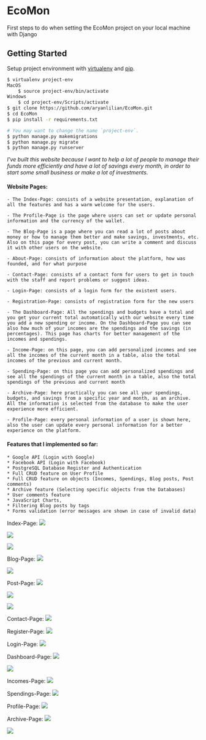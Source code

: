 # EcoMon

First steps to do when setting the EcoMon project on your local machine with Django

## Getting Started

Setup project environment with [virtualenv](https://virtualenv.pypa.io) and [pip](https://pip.pypa.io).

```bash
$ virtualenv project-env
MacOS
    $ source project-env/bin/activate
Windows
    $ cd project-env/Scripts/activate
$ git clone https://github.com/aryanlilian/EcoMon.git
$ cd EcoMon
$ pip install -r requirements.txt

# You may want to change the name `project-env`.
$ python manage.py makemigrations
$ python manage.py migrate
$ python manage.py runserver
```
_I've built this website because I want to help a lot of people to manage their funds more efficiently and have a lot of savings every month, in order to start some small business or make a lot of investments._

#### Website Pages:
    - The Index-Page: consists of a website presentation, explanation of all the features and has a warm welcome for the users.

    - The Profile-Page is the page where users can set or update personal information and the currency of the wallet.

    - The Blog-Page is a page where you can read a lot of posts about money or how to manage them better and make savings, investments, etc. Also on this page for every post, you can write a comment and discuss it with other users on the website.

    - About-Page: consists of information about the platform, how was founded, and for what purpose

    - Contact-Page: consists of a contact form for users to get in touch with the staff and report problems or suggest ideas.

    - Login-Page: consists of a login form for the existent users.

    - Registration-Page: consists of registration form for the new users

    - The Dashboard-Page: All the spendings and budgets have a total and you get your current total automatically with our website every time you add a new spending or income. On the Dashboard-Page you can see also how much of your incomes are the spendings and the savings (in percentages). This page has charts for better management of the incomes and spendings.

    - Income-Page: on this page, you can add personalized incomes and see all the incomes of the current month in a table, also the total incomes of the previous and current month.

    - Spending-Page: on this page you can add personalized spendings and see all the spendings of the current month in a table, also the total spendings of the previous and current month

    - Archive-Page: here practically you can see all your spendings, budgets, and savings from a specific year and month, as an archive. All the information is selected from the database to make the user experience more efficient.

    - Profile-Page: every personal information of a user is shown here, also the user can update every personal information for a better experience on the platform.

#### Features that I implemented so far:
    * Google API (Login with Google)
    * Facebook API (Login with Facebook)
    * PostgreSQL Database Register and Authentication
    * Full CRUD feature on User Profile
    * Full CRUD feature on objects (Incomes, Spendings, Blog posts, Post comments)
    * Archive feature (Selecting specific objects from the Databases)
    * User comments feature
    * JavaScript Charts,
    * Filtering Blog posts by tags
    * Forms validation (error messages are shown in case of invalid data)

Index-Page:
![](README-images/index.png)

![](README-images/index-1.png)

![](README-images/index-2.png)

Blog-Page:
![](README-images/blog.png)

![](README-images/blog-1.png)

Post-Page:
![](README-images/post.png)

![](README-images/post-1.png)

![](README-images/post-2.png)

Contact-Page:
![](README-images/contact.png)

Register-Page:
![](README-images/register.png)

Login-Page:
![](README-images/login.png)

Dashboard-Page:
![](README-images/dashboard.png)

![](README-images/dashboard-1.png)

Incomes-Page:
![](README-images/income.png)

Spendings-Page:
![](README-images/spendings.png)

Profile-Page:
![](README-images/profile.png)

Archive-Page:
![](README-images/archive.png)

![](README-images/archive-1.png)

